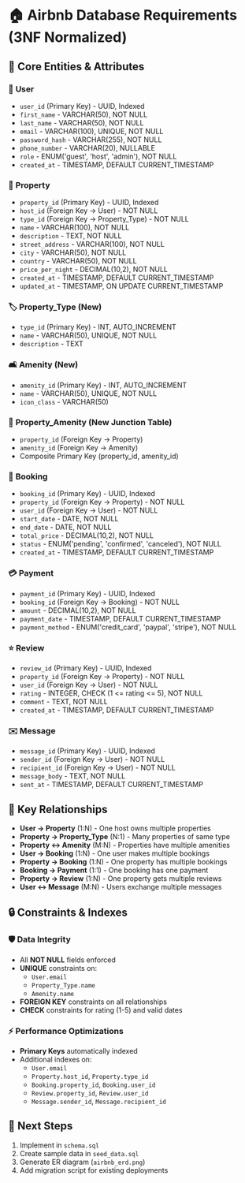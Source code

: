 # 🏠 Airbnb Database Requirements (3NF Normalized)

## 📌 Core Entities & Attributes

### 👤 **User**
- `user_id` (Primary Key) - UUID, Indexed  
- `first_name` - VARCHAR(50), NOT NULL  
- `last_name` - VARCHAR(50), NOT NULL  
- `email` - VARCHAR(100), UNIQUE, NOT NULL  
- `password_hash` - VARCHAR(255), NOT NULL  
- `phone_number` - VARCHAR(20), NULLABLE  
- `role` - ENUM('guest', 'host', 'admin'), NOT NULL  
- `created_at` - TIMESTAMP, DEFAULT CURRENT_TIMESTAMP  

### 🏡 **Property**
- `property_id` (Primary Key) - UUID, Indexed  
- `host_id` (Foreign Key → User) - NOT NULL  
- `type_id` (Foreign Key → Property_Type) - NOT NULL  
- `name` - VARCHAR(100), NOT NULL  
- `description` - TEXT, NOT NULL  
- `street_address` - VARCHAR(100), NOT NULL  
- `city` - VARCHAR(50), NOT NULL  
- `country` - VARCHAR(50), NOT NULL  
- `price_per_night` - DECIMAL(10,2), NOT NULL  
- `created_at` - TIMESTAMP, DEFAULT CURRENT_TIMESTAMP  
- `updated_at` - TIMESTAMP, ON UPDATE CURRENT_TIMESTAMP  

### 🏷️ **Property_Type** (New)
- `type_id` (Primary Key) - INT, AUTO_INCREMENT  
- `name` - VARCHAR(50), UNIQUE, NOT NULL  
- `description` - TEXT  

### 🛋️ **Amenity** (New)
- `amenity_id` (Primary Key) - INT, AUTO_INCREMENT  
- `name` - VARCHAR(50), UNIQUE, NOT NULL  
- `icon_class` - VARCHAR(50)  

### 🔗 **Property_Amenity** (New Junction Table)
- `property_id` (Foreign Key → Property)  
- `amenity_id` (Foreign Key → Amenity)  
- Composite Primary Key (property_id, amenity_id)  

### 📅 **Booking**
- `booking_id` (Primary Key) - UUID, Indexed  
- `property_id` (Foreign Key → Property) - NOT NULL  
- `user_id` (Foreign Key → User) - NOT NULL  
- `start_date` - DATE, NOT NULL  
- `end_date` - DATE, NOT NULL  
- `total_price` - DECIMAL(10,2), NOT NULL  
- `status` - ENUM('pending', 'confirmed', 'canceled'), NOT NULL  
- `created_at` - TIMESTAMP, DEFAULT CURRENT_TIMESTAMP  

### 💳 **Payment**
- `payment_id` (Primary Key) - UUID, Indexed  
- `booking_id` (Foreign Key → Booking) - NOT NULL  
- `amount` - DECIMAL(10,2), NOT NULL  
- `payment_date` - TIMESTAMP, DEFAULT CURRENT_TIMESTAMP  
- `payment_method` - ENUM('credit_card', 'paypal', 'stripe'), NOT NULL  

### ⭐ **Review**
- `review_id` (Primary Key) - UUID, Indexed  
- `property_id` (Foreign Key → Property) - NOT NULL  
- `user_id` (Foreign Key → User) - NOT NULL  
- `rating` - INTEGER, CHECK (1 <= rating <= 5), NOT NULL  
- `comment` - TEXT, NOT NULL  
- `created_at` - TIMESTAMP, DEFAULT CURRENT_TIMESTAMP  

### ✉️ **Message**
- `message_id` (Primary Key) - UUID, Indexed  
- `sender_id` (Foreign Key → User) - NOT NULL  
- `recipient_id` (Foreign Key → User) - NOT NULL  
- `message_body` - TEXT, NOT NULL  
- `sent_at` - TIMESTAMP, DEFAULT CURRENT_TIMESTAMP  

## 🔗 Key Relationships
- **User → Property** (1:N) - One host owns multiple properties  
- **Property → Property_Type** (N:1) - Many properties of same type  
- **Property ↔ Amenity** (M:N) - Properties have multiple amenities  
- **User → Booking** (1:N) - One user makes multiple bookings  
- **Property → Booking** (1:N) - One property has multiple bookings  
- **Booking → Payment** (1:1) - One booking has one payment  
- **Property → Review** (1:N) - One property gets multiple reviews  
- **User ↔ Message** (M:N) - Users exchange multiple messages  

## 🔒 Constraints & Indexes
### 🛡️ Data Integrity
- All **NOT NULL** fields enforced  
- **UNIQUE** constraints on:  
  - `User.email`  
  - `Property_Type.name`  
  - `Amenity.name`  
- **FOREIGN KEY** constraints on all relationships  
- **CHECK** constraints for rating (1-5) and valid dates  

### ⚡ Performance Optimizations
- **Primary Keys** automatically indexed  
- Additional indexes on:  
  - `User.email`  
  - `Property.host_id`, `Property.type_id`  
  - `Booking.property_id`, `Booking.user_id`  
  - `Review.property_id`, `Review.user_id`  
  - `Message.sender_id`, `Message.recipient_id`  

## 🎯 Next Steps
1. Implement in `schema.sql`  
2. Create sample data in `seed_data.sql`  
3. Generate ER diagram (`airbnb_erd.png`)  
4. Add migration script for existing deployments  
